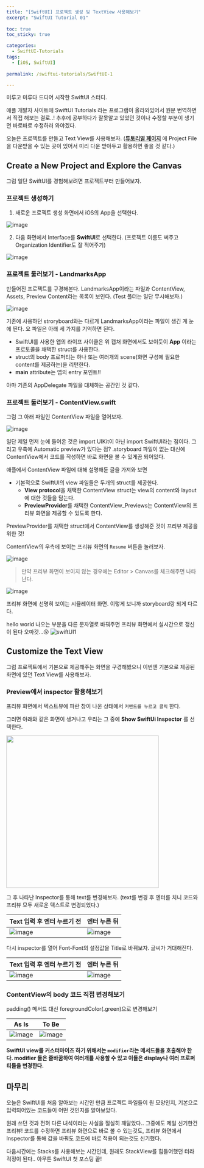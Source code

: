 ```yaml
---
title: "[SwiftUI] 프로젝트 생성 및 TextView 사용해보기"
excerpt: "SwiftUI Tutorial 01"
  
toc: true
toc_sticky: true

categories:
  - SwiftUI-Tutorials
tags:
  - [iOS, SwiftUI]
  
permalink: /swiftui-tutorials/SwiftUI-1

---
```


미루고 미루다 드디어 시작한 SwiftUI 스터디. 

애플 개발자 사이트에 SwiftUI Tutorials 라는 프로그램이 올라와있어서 원문 번역하면서 직접 해보는 걸로..!
추후에 공부하다가 잘못알고 있었던 것이나 수정할 부분이 생기면 바로바로 수정하러 와야겠다.

오늘은 프로젝트를 만들고 Text View를 사용해보자. (**[튜토리얼 페이지](https://developer.apple.com/tutorials/swiftui/creating-and-combining-views)** 에 Project File을 다운받을 수 있는 곳이 있어서 미리 다운 받아두고 활용하면 좋을 것 같다.)

## Create a New Project and Explore the Canvas

그럼 일단 SwiftUI를 경험해보려면 프로젝트부터 만들어보자.

### 프로젝트 생성하기

1. 새로운 프로젝트 생성 화면에서 iOS의 App을 선택한다.

![image](https://user-images.githubusercontent.com/22000470/179524267-e9379514-7604-41b6-a1da-9a6987a842a6.png)


2. 다음 화면에서 Interface를 **SwiftUI**로 선택한다. (프로젝트 이름도 써주고 Organization Identifier도 잘 적어주기)

![image](https://user-images.githubusercontent.com/22000470/179524765-925437d7-5349-45d0-91cb-b1070b6eddbd.png)

### 프로젝트 둘러보기 - LandmarksApp

만들어진 프로젝트를 구경해본다. LandmarksApp이라는 파일과 ContentView, Assets, Preview Content라는 목록이 보인다. (Test 폴더는 일단 무시해보자.)

![image](https://user-images.githubusercontent.com/22000470/179525075-12aca2ac-472a-4267-a12c-4425cf23cebd.png)

기존에 사용하던 stroryboard와는 다르게 LandmarksApp이라는 파일이 생긴 게 눈에 띈다. 요 파일은 아래 세 가지를 기억하면 된다.
- SwiftUI를 사용한 앱의 라이프 사이클은 위 캡처 화면에서도 보이듯이 **App** 이라는 프로토콜을 채택한 struct를 사용한다. 
- struct의 body 프로퍼티는 하나 또는 여러개의 scene(화면 구성에 필요한 content를 제공하는)을 리턴한다.
- **main** attribute는 앱의 entry 포인트!!

아마 기존의 AppDelegate 파일을 대체하는 공간인 것 같다.

### 프로젝트 둘러보기 - ContentView.swift

그럼 그 아래 파일인 ContentView 파일을 열어보자.

![image](https://user-images.githubusercontent.com/22000470/179526894-1253614d-22ce-4fd8-acb8-c22aed2d7865.png)

일단 제일 먼저 눈에 들어온 것은 import UIKit이 아닌 import SwiftUI라는 점이다. 그리고 우측에 Automatic preview가 있다는 점? .storyboard 파일이 없는 대신에 ContentView에서 코드를 작성하면 바로 화면을 볼 수 있게끔 되어있다.

애플에서 ContentView 파일에 대해 설명해둔 글을 가져와 보면
- 기본적으로 SwiftUI의 view 파일들은 두개의 struct를 제공한다.
   - **View protocol**을 채택한 ContentView struct는 view의 content와 layout에 대한 것들을 담는다.
   - **PreviewProvider**를 채택한 ContentView_Previews는 ContentView의 프리뷰 화면을 제공할 수 있도록 한다.

PreviewProvider를 채택한 struct에서 ContentView를 생성해준 것이 프리뷰 제공을 위한 것!

ContentView의 우측에 보이는 프리뷰 화면의 `Resume` 버튼을 눌러보자. 

![image](https://user-images.githubusercontent.com/22000470/179528526-8da2a068-04e2-48fa-8edf-3f9bf423f3cd.png)

> 만약 프리뷰 화면이 보이지 않는 경우에는 Editor > Canvas를 체크해주면 나타난다.

![image](https://user-images.githubusercontent.com/22000470/179528811-d2ab7084-8f1e-4d41-89ab-330927bf7b26.png)

프리뷰 화면에 선명히 보이는 시뮬레이터 화면. 이렇게 보니까 storyboard랑 되게 다르다.

hello world 나오는 부분을 다른 문자열로 바꿔주면 프리뷰 화면에서 실시간으로 갱신이 된다 오마갓...😮
![swiftUI1](https://user-images.githubusercontent.com/22000470/179529536-09b1839a-8fa4-47dd-9686-48950ca00b29.gif)
 
## Customize the Text View

그럼 프로젝트에서 기본으로 제공해주는 화면을 구경해봤으니 이번엔 기본으로 제공된 화면에 있던 Text View를 사용해보자.

### Preview에서 inspector 활용해보기

프리뷰 화면에서 텍스트뷰에 파란 창이 나온 상태에서 `커맨드를 누르고 클릭` 한다.

그러면 아래와 같은 화면이 생겨나고 우리는 그 중에 **Show SwiftUi Inspector** 를 선택한다.

<img src="https://user-images.githubusercontent.com/22000470/179530562-bc9e4c39-e898-437c-8f38-41dd5b2ab715.png" width="400">

그 후 나타난 Inspector를 통해 text를 변경해보자. (text를 변경 후 엔터를 치니 코드와 프리뷰 모두 새로운 텍스트로 변경되었다.)

|Text 입력 후 엔터 누르기 전|엔터 누른 뒤|
|-|-|
|![image](https://user-images.githubusercontent.com/22000470/179531455-5663ade3-a3b4-4278-b7b9-8b58f3732d6d.png)|![image](https://user-images.githubusercontent.com/22000470/179531342-435b54af-53b0-47ce-b64a-d50873a6bec1.png)|

다시 inspector를 열어 Font-Font의 설정값을 Title로 바꿔보자.
글씨가 거대해진다.

|Text 입력 후 엔터 누르기 전|엔터 누른 뒤|
|-|-|
|![image](https://user-images.githubusercontent.com/22000470/179536206-b83241c7-bc72-4606-bc65-2b14d83a5fc4.png)|![image](https://user-images.githubusercontent.com/22000470/179536308-d87caa2e-0361-4865-87bc-492681b51cd5.png)|


### ContentView의 body 코드 직접 변경해보기

padding() 메서드 대신 foregroundColor(.green)으로 변경해보기

|As Is|To Be|
|-|-|
|![image](https://user-images.githubusercontent.com/22000470/179536872-70d5d869-d333-40b7-967d-846a7c02e568.png)|![image](https://user-images.githubusercontent.com/22000470/179536963-e567e89b-dc56-48b5-925f-3d0fc13bb834.png)|

**SwiftUI view를 커스터마이즈 하기 위해서는 `modifier`라는 메서드들을 호출해야 한다. modifier 들은 줄바꿈하여 여러개를 사용할 수 있고 이들은 display나 여러 프로퍼티들을 변경한다.**

## 마무리
오늘은 SwiftUI를 처음 알아보는 시간인 만큼 프로젝트 파일들이 뭔 모양인지, 기본으로 입력되어있는 코드들이 어떤 것인지를 알아보았다.

원래 쓰던 것과 전혀 다른 녀석이라는 사실을 절실히 깨달았다.. 그중에도 제일 신기한건 프리뷰! 코드를 수정하면 프리뷰 화면으로 바로 볼 수 있는것도, 프리뷰 화면에서 Inspector를 통해 값을 바꿔도 코드에 바로 적용이 되는것도 신기했다.

다음시간에는 Stacks를 사용해보는 시간인데, 원래도 StackView를 힘들어했던 터라 걱정이 된다..
아무튼 SwiftUI 첫 포스팅 끝!

